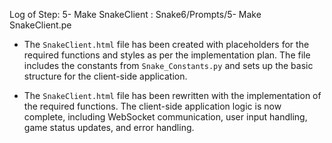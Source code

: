 Log of Step: 5- Make SnakeClient : Snake6/Prompts/5- Make SnakeClient.pe


 - The `SnakeClient.html` file has been created with placeholders for the required functions and styles as per the implementation plan. The file includes the constants from `Snake_Constants.py` and sets up the basic structure for the client-side application.

 - The `SnakeClient.html` file has been rewritten with the implementation of the required functions. The client-side application logic is now complete, including WebSocket communication, user input handling, game status updates, and error handling.